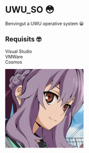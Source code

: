 # UWU_SO 😳

Benvingut a UWU operative system 😀

## Requisits 🤓

Visual Studio<br>
VMWare<br>
Cosmos<br>

<img src="./shinoa hiragi.png" alt="Foto" style="width: 50%; height: auto;">
